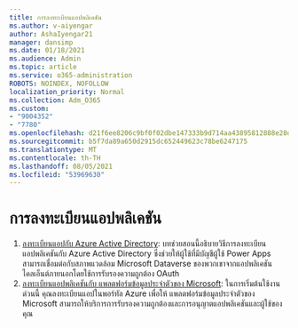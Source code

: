 ```yaml
---
title: การลงทะเบียนแอปพลิเคชัน
ms.author: v-aiyengar
author: AshaIyengar21
manager: dansimp
ms.date: 01/18/2021
ms.audience: Admin
ms.topic: article
ms.service: o365-administration
ROBOTS: NOINDEX, NOFOLLOW
localization_priority: Normal
ms.collection: Adm_O365
ms.custom:
- "9004352"
- "7780"
ms.openlocfilehash: d21f6ee8206c9bf0f02dbe147333b9d714aa43895812888e28d564e37f56dca1
ms.sourcegitcommit: b5f7da89a650d2915dc652449623c78be6247175
ms.translationtype: MT
ms.contentlocale: th-TH
ms.lasthandoff: 08/05/2021
ms.locfileid: "53969630"
---
```

# <a name="application-registration"></a>การลงทะเบียนแอปพลิเคชัน

1. [ลงทะเบียนแอปกับ Azure Active Directory](https://docs.microsoft.com/powerapps/developer/data-platform/walkthrough-register-app-azure-active-directory): บทช่วยสอนนี้อธิบายวิธีการลงทะเบียนแอปพลิเคชันกับ Azure Active Directory ซึ่งช่วยให้ผู้ใช้ที่มีบัญชีผู้ใช้ Power Apps สามารถเชื่อมต่อกับสภาพแวดล้อม Microsoft Dataverse ของพวกเขาจากแอปพลิเคชันไคลเอ็นต์ภายนอกโดยใช้การรับรองความถูกต้อง OAuth
1. [ลงทะเบียนแอปพลิเคชันกับ แพลตฟอร์มข้อมูลประจําตัวของ Microsoft](https://docs.microsoft.com/azure/active-directory/develop/quickstart-register-app): ในการเริ่มต้นใช้งานด่วนนี้ คุณลงทะเบียนแอปในพอร์ทัล Azure เพื่อให้ แพลตฟอร์มข้อมูลประจําตัวของ Microsoft สามารถให้บริการการรับรองความถูกต้องและการอนุญาตแอปพลิเคชันและผู้ใช้ของคุณ

